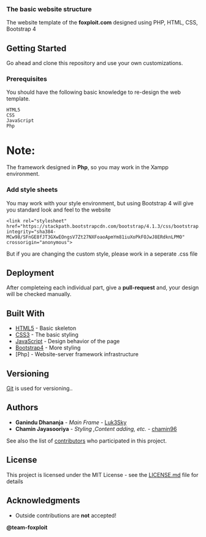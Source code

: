 ### The basic website structure

The website template of the **foxploit.com** designed using PHP, HTML, CSS, Bootstrap 4

## Getting Started

Go ahead and clone this repository and use your own customizations.

### Prerequisites

You should have the following basic knowledge to re-design the web template.
```
HTML5
CSS
JavaScript
Php
```

# Note:
The framework designed in **Php**, so you may work in the Xampp environment.

### Add style sheets

You may work with your style environment, but using Bootstrap 4 will give you standard look and feel to the website

```
<link rel="stylesheet" href="https://stackpath.bootstrapcdn.com/bootstrap/4.1.3/css/bootstrap.min.css" integrity="sha384-MCw98/SFnGE8fJT3GXwEOngsV7Zt27NXFoaoApmYm81iuXoPkFOJwJ8ERdknLPMO" crossorigin="anonymous">
```
But if you are changing the custom style, please work in a seperate .css file

## Deployment

After completeing each individual part, give a **pull-request** and, your design will be checked manually.

## Built With

* [HTML5](https://developer.mozilla.org/en-US/docs/Web/Guide/HTML/HTML5) - Basic skeleton
* [CSS3](https://developer.mozilla.org/en-US/docs/Web/CSS/CSS3) - The basic styling
* [JavaScript](https://www.javascript.com/) - Design behavior of the page
* [Bootstrap4](https://getbootstrap.com/docs/4.1/) - More styling
* [Php] - Website-server framework infrastructure

## Versioning

[Git](https://git-scm.com/) is used for versioning.. 

## Authors

* **Ganindu Dhananja** - *Main Frame* - [Luk3Sky](https://github.com/luk3Sky)
* **Chamin Jayasooriya** - *Styling ,Content adding, etc.* - [chamin96](https://github.com/chamin96)

See also the list of [contributors](https://github.com/team-foxploit/Foxploit-Website/graphs/contributors) who participated in this project.

## License

This project is licensed under the MIT License - see the [LICENSE.md](https://github.com/team-foxploit/Foxploit-Website/blob/master/LICENSE) file for details

## Acknowledgments

* Outside contributions are **not** accepted!

**@team-foxploit**
